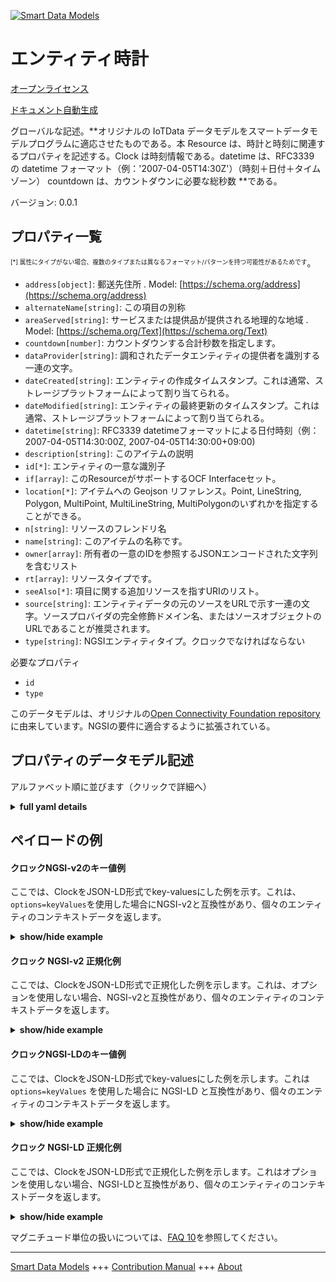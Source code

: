 <!-- 10-Header -->  
[![Smart Data Models](https://smartdatamodels.org/wp-content/uploads/2022/01/SmartDataModels_logo.png "Logo")](https://smartdatamodels.org)  
エンティティ時計  
========<!-- /10-Header -->  
<!-- 15-License -->  
[オープンライセンス](https://github.com/smart-data-models//dataModel.OCF/blob/master/Clock/LICENSE.md)  
[ドキュメント自動生成](https://docs.google.com/presentation/d/e/2PACX-1vTs-Ng5dIAwkg91oTTUdt8ua7woBXhPnwavZ0FxgR8BsAI_Ek3C5q97Nd94HS8KhP-r_quD4H0fgyt3/pub?start=false&loop=false&delayms=3000#slide=id.gb715ace035_0_60)  
<!-- /15-License -->  
<!-- 20-Description -->  
グローバルな記述。**オリジナルの IoTData データモデルをスマートデータモデルプログラムに適応させたものである。本 Resource は、時計と時刻に関連するプロパティを記述する。Clock は時刻情報である。datetime は、RFC3339 の datetime フォーマット（例：'2007-04-05T14:30Z'）（時刻＋日付＋タイムゾーン） countdown は、カウントダウンに必要な総秒数 **である。  
バージョン: 0.0.1  
<!-- /20-Description -->  
<!-- 30-PropertiesList -->  

## プロパティ一覧  

<sup><sub>[*] 属性にタイプがない場合、複数のタイプまたは異なるフォーマット/パターンを持つ可能性があるためです</sub></sup>。  
- `address[object]`: 郵送先住所  . Model: [https://schema.org/address](https://schema.org/address)- `alternateName[string]`: この項目の別称  - `areaServed[string]`: サービスまたは提供品が提供される地理的な地域  . Model: [https://schema.org/Text](https://schema.org/Text)- `countdown[number]`: カウントダウンする合計秒数を指定します。  - `dataProvider[string]`: 調和されたデータエンティティの提供者を識別する一連の文字。  - `dateCreated[string]`: エンティティの作成タイムスタンプ。これは通常、ストレージプラットフォームによって割り当てられる。  - `dateModified[string]`: エンティティの最終更新のタイムスタンプ。これは通常、ストレージプラットフォームによって割り当てられる。  - `datetime[string]`: RFC3339 datetimeフォーマットによる日付時刻（例：2007-04-05T14:30:00Z, 2007-04-05T14:30:00+09:00)  - `description[string]`: このアイテムの説明  - `id[*]`: エンティティの一意な識別子  - `if[array]`: このResourceがサポートするOCF Interfaceセット。  - `location[*]`: アイテムへの Geojson リファレンス。Point, LineString, Polygon, MultiPoint, MultiLineString, MultiPolygonのいずれかを指定することができる。  - `n[string]`: リソースのフレンドリ名  - `name[string]`: このアイテムの名称です。  - `owner[array]`: 所有者の一意のIDを参照するJSONエンコードされた文字列を含むリスト  - `rt[array]`: リソースタイプです。  - `seeAlso[*]`: 項目に関する追加リソースを指すURIのリスト。  - `source[string]`: エンティティデータの元のソースをURLで示す一連の文字。ソースプロバイダの完全修飾ドメイン名、またはソースオブジェクトのURLであることが推奨されます。  - `type[string]`: NGSIエンティティタイプ。クロックでなければならない  <!-- /30-PropertiesList -->  
<!-- 35-RequiredProperties -->  
必要なプロパティ  
- `id`  - `type`  <!-- /35-RequiredProperties -->  
<!-- 40-RequiredProperties -->  
このデータモデルは、オリジナルの[Open Connectivity Foundation repository](https://github.com/openconnectivityfoundation/IoTDataModels)に由来しています。NGSIの要件に適合するように拡張されている。  
<!-- /40-RequiredProperties -->  
<!-- 50-DataModelHeader -->  
## プロパティのデータモデル記述  
アルファベット順に並びます（クリックで詳細へ）  
<!-- /50-DataModelHeader -->  
<!-- 60-ModelYaml -->  
<details><summary><strong>full yaml details</strong></summary>    
```yaml  
Clock:    
  description: 'Smart Data Models Program adaptation of the original IoTData data Models. This Resource describes the properties associated with clock and time. Clock is a time information. The Property ''datetime'' is using RFC3339 datetime format (e.g: ''2007-04-05T14:30Z'') (Time+Date+Timezone) The Property ''countdown'' is the desired total seconds for countdown.'    
  properties:    
    address:    
      description: 'The mailing address'    
      properties:    
        addressCountry:    
          description: 'Property. The country. For example, Spain. Model:''https://schema.org/addressCountry'''    
          type: string    
        addressLocality:    
          description: 'Property. The locality in which the street address is, and which is in the region. Model:''https://schema.org/addressLocality'''    
          type: string    
        addressRegion:    
          description: 'Property. The region in which the locality is, and which is in the country. Model:''https://schema.org/addressRegion'''    
          type: string    
        postOfficeBoxNumber:    
          description: 'Property. The post office box number for PO box addresses. For example, 03578. Model:''https://schema.org/postOfficeBoxNumber'''    
          type: string    
        postalCode:    
          description: 'Property. The postal code. For example, 24004. Model:''https://schema.org/https://schema.org/postalCode'''    
          type: string    
        streetAddress:    
          description: 'Property. The street address. Model:''https://schema.org/streetAddress'''    
          type: string    
      type: object    
      x-ngsi:    
        model: https://schema.org/address    
        type: Property    
    alternateName:    
      description: 'An alternative name for this item'    
      type: string    
      x-ngsi:    
        type: Property    
    areaServed:    
      description: 'The geographic area where a service or offered item is provided'    
      type: string    
      x-ngsi:    
        model: https://schema.org/Text    
        type: Property    
    countdown:    
      description: 'The desired total seconds for countdown.'    
      minimum: 0    
      type: number    
      x-ngsi:    
        type: Property    
    dataProvider:    
      description: 'A sequence of characters identifying the provider of the harmonised data entity.'    
      type: string    
      x-ngsi:    
        type: Property    
    dateCreated:    
      description: 'Entity creation timestamp. This will usually be allocated by the storage platform.'    
      format: date-time    
      type: string    
      x-ngsi:    
        type: Property    
    dateModified:    
      description: 'Timestamp of the last modification of the entity. This will usually be allocated by the storage platform.'    
      format: date-time    
      type: string    
      x-ngsi:    
        type: Property    
    datetime:    
      description: 'Rhe date time using RFC3339 datetime format (e.g: 2007-04-05T14:30:00Z, 2007-04-05T14:30:00+09:00).'    
      format: date-time    
      type: string    
      x-ngsi:    
        type: Property    
    description:    
      description: 'A description of this item'    
      type: string    
      x-ngsi:    
        type: Property    
    id:    
      anyOf: &clock_-_properties_-_owner_-_items_-_anyof    
        - description: 'Property. Identifier format of any NGSI entity'    
          maxLength: 256    
          minLength: 1    
          pattern: ^[\w\-\.\{\}\$\+\*\[\]`|~^@!,:\\]+$    
          type: string    
        - description: 'Property. Identifier format of any NGSI entity'    
          format: uri    
          type: string    
      description: 'Unique identifier of the entity'    
      x-ngsi:    
        type: Property    
    if:    
      description: 'The OCF Interface set supported by this Resource.'    
      items:    
        enum:    
          - oic.if.a    
          - oic.if.baseline    
        type: string    
      minItems: 2    
      readOnly: true    
      type: array    
      uniqueItems: true    
      x-ngsi:    
        type: Property    
    location:    
      description: 'Geojson reference to the item. It can be Point, LineString, Polygon, MultiPoint, MultiLineString or MultiPolygon'    
      oneOf:    
        - description: 'Geoproperty. Geojson reference to the item. Point'    
          properties:    
            bbox:    
              items:    
                type: number    
              minItems: 4    
              type: array    
            coordinates:    
              items:    
                type: number    
              minItems: 2    
              type: array    
            type:    
              enum:    
                - Point    
              type: string    
          required:    
            - type    
            - coordinates    
          title: 'GeoJSON Point'    
          type: object    
        - description: 'Geoproperty. Geojson reference to the item. LineString'    
          properties:    
            bbox:    
              items:    
                type: number    
              minItems: 4    
              type: array    
            coordinates:    
              items:    
                items:    
                  type: number    
                minItems: 2    
                type: array    
              minItems: 2    
              type: array    
            type:    
              enum:    
                - LineString    
              type: string    
          required:    
            - type    
            - coordinates    
          title: 'GeoJSON LineString'    
          type: object    
        - description: 'Geoproperty. Geojson reference to the item. Polygon'    
          properties:    
            bbox:    
              items:    
                type: number    
              minItems: 4    
              type: array    
            coordinates:    
              items:    
                items:    
                  items:    
                    type: number    
                  minItems: 2    
                  type: array    
                minItems: 4    
                type: array    
              type: array    
            type:    
              enum:    
                - Polygon    
              type: string    
          required:    
            - type    
            - coordinates    
          title: 'GeoJSON Polygon'    
          type: object    
        - description: 'Geoproperty. Geojson reference to the item. MultiPoint'    
          properties:    
            bbox:    
              items:    
                type: number    
              minItems: 4    
              type: array    
            coordinates:    
              items:    
                items:    
                  type: number    
                minItems: 2    
                type: array    
              type: array    
            type:    
              enum:    
                - MultiPoint    
              type: string    
          required:    
            - type    
            - coordinates    
          title: 'GeoJSON MultiPoint'    
          type: object    
        - description: 'Geoproperty. Geojson reference to the item. MultiLineString'    
          properties:    
            bbox:    
              items:    
                type: number    
              minItems: 4    
              type: array    
            coordinates:    
              items:    
                items:    
                  items:    
                    type: number    
                  minItems: 2    
                  type: array    
                minItems: 2    
                type: array    
              type: array    
            type:    
              enum:    
                - MultiLineString    
              type: string    
          required:    
            - type    
            - coordinates    
          title: 'GeoJSON MultiLineString'    
          type: object    
        - description: 'Geoproperty. Geojson reference to the item. MultiLineString'    
          properties:    
            bbox:    
              items:    
                type: number    
              minItems: 4    
              type: array    
            coordinates:    
              items:    
                items:    
                  items:    
                    items:    
                      type: number    
                    minItems: 2    
                    type: array    
                  minItems: 4    
                  type: array    
                type: array    
              type: array    
            type:    
              enum:    
                - MultiPolygon    
              type: string    
          required:    
            - type    
            - coordinates    
          title: 'GeoJSON MultiPolygon'    
          type: object    
      x-ngsi:    
        type: Geoproperty    
    n:    
      description: 'Friendly name of the Resource'    
      maxLength: 64    
      readOnly: true    
      type: string    
      x-ngsi:    
        type: Property    
    name:    
      description: 'The name of this item.'    
      type: string    
      x-ngsi:    
        type: Property    
    owner:    
      description: 'A List containing a JSON encoded sequence of characters referencing the unique Ids of the owner(s)'    
      items:    
        anyOf: *clock_-_properties_-_owner_-_items_-_anyof    
        description: 'Property. Unique identifier of the entity'    
      type: array    
      x-ngsi:    
        type: Property    
    rt:    
      description: 'The Resource Type.'    
      items:    
        enum:    
          - oic.r.clock    
        maxLength: 64    
        type: string    
      minItems: 1    
      readOnly: true    
      type: array    
      x-ngsi:    
        type: Property    
    seeAlso:    
      description: 'list of uri pointing to additional resources about the item'    
      oneOf:    
        - items:    
            format: uri    
            type: string    
          minItems: 1    
          type: array    
        - format: uri    
          type: string    
      x-ngsi:    
        type: Property    
    source:    
      description: 'A sequence of characters giving the original source of the entity data as a URL. Recommended to be the fully qualified domain name of the source provider, or the URL to the source object.'    
      type: string    
      x-ngsi:    
        type: Property    
    type:    
      description: 'NGSI entity type. It has to be Clock'    
      enum:    
        - Clock    
      type: string    
      x-ngsi:    
        type: Property    
  required:    
    - id    
    - type    
  type: object    
  x-derived-from: https://github.com/OpenInterConnect/IoTDataModels/blob/master/ClockResURI.swagger.json    
  x-disclaimer: 'Redistribution and use in source and binary forms, with or without modification, are permitted  provided that the license conditions are met. Copyleft (c) 2021 Contributors to Smart Data Models Program'    
  x-license-url: https://github.com/smart-data-models/dataModel.OCF/blob/master/Clock/LICENSE.md    
  x-model-schema: https://smart-data-models.github.io/dataModel.IoTDataModels/Clock/schema.json    
  x-model-tags: OCF    
  x-version: 0.0.1    
```  
</details>    
<!-- /60-ModelYaml -->  
<!-- 70-MiddleNotes -->  
<!-- /70-MiddleNotes -->  
<!-- 80-Examples -->  
## ペイロードの例  
#### クロックNGSI-v2のキー値例  
ここでは、ClockをJSON-LD形式でkey-valuesにした例を示す。これは、`options=keyValues`を使用した場合にNGSI-v2と互換性があり、個々のエンティティのコンテキストデータを返します。  
<details><summary><strong>show/hide example</strong></summary>    
```json  
{  
  "id": "urn:ngsi-ld:Clock:id:TNLT:77942213",  
  "dateCreated": "1989-10-30T22:03:05Z",  
  "dateModified": "1996-10-04T07:43:43Z",  
  "source": "Establish successful open wall can. Offer enjoy pay should science respond put.",  
  "name": "She final some positive section senior sort. Reveal measure also entire easy. Particularly stay force bring bill break.",  
  "alternateName": "Voice color thing well bar nice. Pretty citizen light go run.",  
  "description": "Seek claim certain environment. Believe body fill two treat alone. Near new ever tax.",  
  "dataProvider": "Arm develop song force discussion conference model. Majority air tonight open. Future culture foot marriage benefit life.",  
  "owner": [  
    "urn:ngsi-ld:Clock:items:VUTJ:62578136",  
    "urn:ngsi-ld:Clock:items:RCQN:52240568"  
  ],  
  "seeAlso": [  
    "urn:ngsi-ld:Clock:items:YJJQ:04423472",  
    "urn:ngsi-ld:Clock:items:SDZW:26555238"  
  ],  
  "location": {  
    "type": "Point",  
    "coordinates": [  
      -46.644135,  
      -111.62986  
    ]  
  },  
  "address": {  
    "streetAddress": "Recent protect site where general door. Study about many approach politics little national. Chance produce south.",  
    "addressLocality": "Wish cost course sister him young. Cold behind spend food truth.",  
    "addressRegion": "Despite price particular win response hour network figure. Establish generation community husband no up international. Miss watch land economy. Later machine hope piece.",  
    "addressCountry": "Save prove argue. Stuff spend thing performance strategy. Media style fall early seven leave.",  
    "postalCode": "Forward stuff sit early accept. Rise clearly may pay speak far look. Simple force would. Meeting friend this situation close.",  
    "postOfficeBoxNumber": "Leave national adult PM sure some. Final shake show certainly various."  
  },  
  "areaServed": "City theory five way try. Evening house top job she. Part Mr light."  
}  
```  
</details>  
#### クロック NGSI-v2 正規化例  
ここでは、ClockをJSON-LD形式で正規化した例を示します。これは、オプションを使用しない場合、NGSI-v2と互換性があり、個々のエンティティのコンテキストデータを返します。  
<details><summary><strong>show/hide example</strong></summary>    
```json  
{  
  "id": {  
    "type": "string",  
    "value": "urn:ngsi-ld:Clock:id:TNLT:77942213"  
  },  
  "dateCreated": {  
    "format": "date-time",  
    "type": "string",  
    "value": "1989-10-30T22:03:05Z"  
  },  
  "dateModified": {  
    "format": "date-time",  
    "type": "string",  
    "value": "1996-10-04T07:43:43Z"  
  },  
  "source": {  
    "type": "string",  
    "value": "Establish successful open wall can. Offer enjoy pay should science respond put."  
  },  
  "name": {  
    "type": "string",  
    "value": "She final some positive section senior sort. Reveal measure also entire easy. Particularly stay force bring bill break."  
  },  
  "alternateName": {  
    "type": "string",  
    "value": "Voice color thing well bar nice. Pretty citizen light go run."  
  },  
  "description": {  
    "type": "string",  
    "value": "Seek claim certain environment. Believe body fill two treat alone. Near new ever tax."  
  },  
  "dataProvider": {  
    "type": "string",  
    "value": "Arm develop song force discussion conference model. Majority air tonight open. Future culture foot marriage benefit life."  
  },  
  "owner": {  
    "type": "array",  
    "value": [  
      "urn:ngsi-ld:Clock:items:VUTJ:62578136",  
      "urn:ngsi-ld:Clock:items:RCQN:52240568"  
    ]  
  },  
  "seeAlso": {  
    "type": "array",  
    "value": [  
      "urn:ngsi-ld:Clock:items:YJJQ:04423472",  
      "urn:ngsi-ld:Clock:items:SDZW:26555238"  
    ]  
  },  
  "location": {  
    "type": "object",  
    "value": {  
      "type": "Point",  
      "coordinates": [  
        -46.644135,  
        -111.62986  
      ]  
    }  
  },  
  "address": {  
    "type": "object",  
    "value": {  
      "streetAddress": "Recent protect site where general door. Study about many approach politics little national. Chance produce south.",  
      "addressLocality": "Wish cost course sister him young. Cold behind spend food truth.",  
      "addressRegion": "Despite price particular win response hour network figure. Establish generation community husband no up international. Miss watch land economy. Later machine hope piece.",  
      "addressCountry": "Save prove argue. Stuff spend thing performance strategy. Media style fall early seven leave.",  
      "postalCode": "Forward stuff sit early accept. Rise clearly may pay speak far look. Simple force would. Meeting friend this situation close.",  
      "postOfficeBoxNumber": "Leave national adult PM sure some. Final shake show certainly various."  
    }  
  },  
  "areaServed": {  
    "type": "string",  
    "value": "City theory five way try. Evening house top job she. Part Mr light."  
  }  
}  
```  
</details>  
#### クロックNGSI-LDのキー値例  
ここでは、ClockをJSON-LD形式でkey-valuesにした例を示します。これは `options=keyValues` を使用した場合に NGSI-LD と互換性があり、個々のエンティティのコンテキストデータを返します。  
<details><summary><strong>show/hide example</strong></summary>    
```json  
{  
    "id": "urn:ngsi-ld:Clock:id:TNLT:77942213",  
    "dateCreated": "1989-10-30T22:03:05Z",  
    "dateModified": "1996-10-04T07:43:43Z",  
    "source": "Establish successful open wall can. Offer enjoy pay should science respond put.",  
    "name": "She final some positive section senior sort. Reveal measure also entire easy. Particularly stay force bring bill break.",  
    "alternateName": "Voice color thing well bar nice. Pretty citizen light go run.",  
    "description": "Seek claim certain environment. Believe body fill two treat alone. Near new ever tax.",  
    "dataProvider": "Arm develop song force discussion conference model. Majority air tonight open. Future culture foot marriage benefit life.",  
    "owner": [  
        "urn:ngsi-ld:Clock:items:VUTJ:62578136",  
        "urn:ngsi-ld:Clock:items:RCQN:52240568"  
    ],  
    "seeAlso": [  
        "urn:ngsi-ld:Clock:items:YJJQ:04423472",  
        "urn:ngsi-ld:Clock:items:SDZW:26555238"  
    ],  
    "location": {  
        "type": "Point",  
        "coordinates": [  
            -46.644135,  
            -111.62986  
        ]  
    },  
    "address": {  
        "streetAddress": "Recent protect site where general door. Study about many approach politics little national. Chance produce south.",  
        "addressLocality": "Wish cost course sister him young. Cold behind spend food truth.",  
        "addressRegion": "Despite price particular win response hour network figure. Establish generation community husband no up international. Miss watch land economy. Later machine hope piece.",  
        "addressCountry": "Save prove argue. Stuff spend thing performance strategy. Media style fall early seven leave.",  
        "postalCode": "Forward stuff sit early accept. Rise clearly may pay speak far look. Simple force would. Meeting friend this situation close.",  
        "postOfficeBoxNumber": "Leave national adult PM sure some. Final shake show certainly various."  
    },  
    "areaServed": "City theory five way try. Evening house top job she. Part Mr light.",  
    "@context": [  
        "https://smartdatamodels.org/context.jsonld",  
        "https://raw.githubusercontent.com/smart-data-models/dataModel.OCF/master/context.jsonld"  
    ]  
}  
```  
</details>  
#### クロック NGSI-LD 正規化例  
ここでは、ClockをJSON-LD形式で正規化した例を示します。これはオプションを使用しない場合、NGSI-LDと互換性があり、個々のエンティティのコンテキストデータを返します。  
<details><summary><strong>show/hide example</strong></summary>    
```json  
{  
    "id": "urn:ngsi-ld:Clock:id:FCFN:80105293",  
    "dateCreated": {  
        "type": "Property",  
        "value": {  
            "@type": "DateTime",  
            "@value": "1982-02-07T11:43:31Z"  
        }  
    },  
    "dateModified": {  
        "type": "Property",  
        "value": {  
            "@type": "DateTime",  
            "@value": "2012-09-30T09:55:02Z"  
        }  
    },  
    "source": {  
        "type": "Property",  
        "value": "Suffer civil product responsibility box. Allow truth phone accept drug rule."  
    },  
    "name": {  
        "type": "Property",  
        "value": "School fly into chance."  
    },  
    "alternateName": {  
        "type": "Property",  
        "value": "Style TV easy alone attack foot report. Themselves compare stand cause bag consumer. Final gas least church produce."  
    },  
    "description": {  
        "type": "Property",  
        "value": "Third production environment production me southern. Region never girl word sport each. Food fast standard record fish show."  
    },  
    "dataProvider": {  
        "type": "Property",  
        "value": "Create be sport evidence admit go tough. Minute along bank leg its deal fear. Win economic similar."  
    },  
    "owner": {  
        "type": "Property",  
        "value": [  
            "urn:ngsi-ld:Clock:items:BAFT:39690986",  
            "urn:ngsi-ld:Clock:items:XEPN:69571148"  
        ]  
    },  
    "seeAlso": {  
        "type": "Property",  
        "value": [  
            "urn:ngsi-ld:Clock:items:QXOB:86838384"  
        ]  
    },  
    "location": {  
        "type": "Property",  
        "value": {  
            "type": "Point",  
            "coordinates": [  
                -20.399833,  
                64.300225  
            ]  
        }  
    },  
    "address": {  
        "type": "Property",  
        "value": {  
            "streetAddress": "Man food common. Pattern myself responsibility nature notice drop camera. Garden show upon stop lead list.",  
            "addressLocality": "Program north nice describe. Quality relationship few trade short sound vote. Its receive notice environment knowledge.",  
            "addressRegion": "Mind fly knowledge traditional process west bill. Center under long subject itself way.",  
            "addressCountry": "Position friend fact price term answer people. Term general sure performance.",  
            "postalCode": "Open blood computer employee class when manager send. Work yes just scientist expert serve account.",  
            "postOfficeBoxNumber": "Network discover remember despite statement song arm case."  
        }  
    },  
    "areaServed": {  
        "type": "Property",  
        "value": "Late follow much base. Analysis nation page respond."  
    },  
    "@context": [  
        "https://smartdatamodels.org/context.jsonld",  
        "https://raw.githubusercontent.com/smart-data-models/dataModel.OCF/master/context.jsonld"  
    ]  
}  
```  
</details><!-- /80-Examples -->  
<!-- 90-FooterNotes -->  
<!-- /90-FooterNotes -->  
<!-- 95-Units -->  
マグニチュード単位の扱いについては、[FAQ 10](https://smartdatamodels.org/index.php/faqs/)を参照してください。  
<!-- /95-Units -->  
<!-- 97-LastFooter -->  
---  
[Smart Data Models](https://smartdatamodels.org) +++ [Contribution Manual](https://bit.ly/contribution_manual) +++ [About](https://bit.ly/Introduction_SDM)<!-- /97-LastFooter -->  
